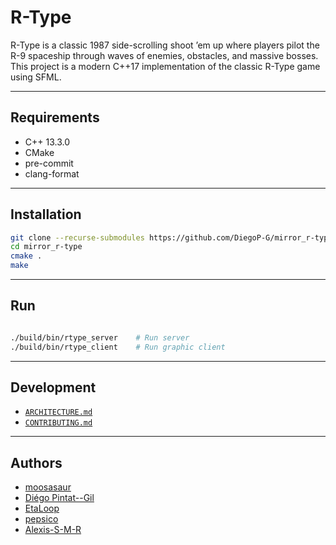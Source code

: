 # R-Type
R-Type is a classic 1987 side-scrolling shoot ’em up where players pilot the R-9 spaceship through waves of enemies, obstacles, and massive bosses.
This project is a modern C++17 implementation of the classic R-Type game using SFML.

---


## Requirements
- C++ 13.3.0
- CMake 
- pre-commit
- clang-format
---
## Installation
```bash
git clone --recurse-submodules https://github.com/DiegoP-G/mirror_r-type.git
cd mirror_r-type
cmake .
make
```

---

## Run
```bash

./build/bin/rtype_server    # Run server
./build/bin/rtype_client    # Run graphic client
```
---

## Development
- [`ARCHITECTURE.md`](ARCHITECTURE.md)
- [`CONTRIBUTING.md`](CONTRIBUTING.md)

---

## Authors
- [moosasaur](https://github.com/LorisDXB)
- [Diégo Pintat--Gil](https://github.com/DiegoP-G)
- [EtaLoop](https://github.com/EtaLoop)
- [pepsico](https://github.com/pepsicoo)
- [Alexis-S-M-R ](https://github.com/Alexis-S-M-R)
